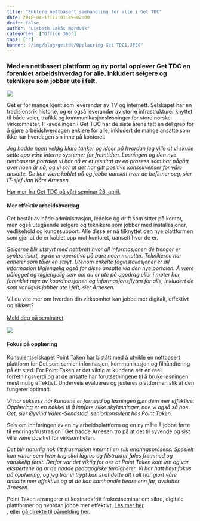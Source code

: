 ```yaml
---
title: "Enklere nettbasert samhandling for alle i Get TDC"
date: 2018-04-17T12:01:49+02:00
draft: false
author: "Lisbeth Løkås Nordvik"
categories: ["Office 365"]
tags: [""]
banner: "/img/blog/gettdc/Opplaering-Get-TDC1.JPEG"
---
```


### Med en nettbasert plattform og ny portal opplever Get TDC en forenklet arbeidshverdag for alle. Inkludert selgere og teknikere som jobber ute i felt.

<img class="img-fluid mt-3 mb-3" src="/img/blog/gettdc/Opplaering-Get-TDC1.JPEG" /> 

Get er for mange kjent som leverandør av TV og internett. Selskapet har en tradisjonsrik historie, og er også leverandør av større infrastrukturer knyttet til både veier, trafikk og kommunikasjonsløsninger for store norske virksomheter. IT-avdelingen i Get TDC har de siste årene tatt en del grep for å gjøre arbeidshverdagen enklere for alle, inkludert de mange ansatte som ikke har hverdagen sin inne på kontoret. 

<em>Jeg hadde noen veldig klare tanker og ideer på hvordan jeg ville at vi skulle sette opp våre interne systemer for fremtiden. Løsningen og den nye nettbaserte portalen vi har nå er et resultat av en prosess som har pågått over noen år nå, og vi ser at det har gitt positive konsekvenser for våre ansatte. De kan være koblet på og jobbe uansett hvor de befinner seg, sier IT-sjef Jan Kåre Arnesen.  </em>

[Hør mer fra Get TDC på vårt seminar 26. april.](https://www.pointtaken.no/blog/2018/03/27/velkommen-til-frokostseminar/)

#### Mer effektiv arbeidshverdag  

Get består av både administrasjon, ledelse og drift som sitter på kontor, men også utegående selgere og teknikere som jobber med installasjoner, vedlikehold og kundesupport. Alle disse er nå tilknyttet den nye plattformen som gjør at de er koblet opp mot kontoret, uansett hvor de er. 
 
<em>Selgerne blir utstyrt med nettbrett hvor all informasjonen de trenger er synkronisert, og de er operative på bare noen minutter. Teknikerne har enheter som tåler en støyt. Utenom enkelte faginstallasjoner er all informasjon tilgjengelig også for disse ansatte via den nye portalen. Å være pålogget og tilgjengelig selv om du er ute på oppdrag eller i møter har forenklet mye av koordinasjonen og informasjonsflyten for alle, inkludert de som vanligvis jobber ute i felt, sier Arnesen. </em>
 
Vil du vite mer om hvordan din virksomhet kan jobbe mer digitalt, effektivt og sikkert? 
<br />
<br />
<a class="btn btn-primary btn-full" href="https://www.eventbrite.com/e/frokostseminar-utstyr-dine-ansatte-for-fremtidig-suksess-tickets-43973773741" role="button">Meld deg på seminaret</a>
<br />
<br />
<img class="img-fluid mt-3 mb-3" src="/img/blog/gettdc/Opplaering-Get-TDC2.JPEG" />
<br />

#### Fokus på opplæring  

Konsulentselskapet Point Taken har bistått med å utvikle en nettbasert plattform for Get som samler informasjon, kommunikasjon og filhåndtering på ett sted. For Point Taken er det viktig at kundene ser en reell forretningsverdi og at de ansatte har forutsetningene til å bruke løsningen mest mulig effektivt. Underveis evalueres og justeres plattformen slik at den fungerer optimalt.   
 
<em>Vi har suksess når kundene er fornøyd og løsningen gjør dem mer effektive. Opplæring er en nøkkel til å innføre slike skyløsninger, noe vi også så hos Get, sier Øyvind Valen-Sendstad, seniorkonsulent hos Point Taken. </em>
 
Selv om innføringen av en ny arbeidsplattform og en ny måte å jobbe førte til endringsfrustrasjon i Get hadde Arnesen tro på at det til syvende og sist ville være positivt for virksomheten.  
 
<em>Det blir naturlig nok litt frustrasjon internt i en slik endringsprosess. Spesielt kan vaner som hvor ting skal lagres og filstruktur føles fremmed og vanskelig først. Derfor var det viktig for oss at Point Taken kom inn og var ekspertene og at de hadde pedagogiske ferdigheter. Vi har hatt høyt fokus på opplæring, og jeg tror vi trygt kan si at dette alt i alt har gjort våre ansatte mer effektive og at de kan samhandle bedre enn før, avslutter Arnesen.</em>  
 
Point Taken arrangerer et kostnadsfritt frokostseminar om sikre, digitale plattformer og hvordan jobbe mer effektivt. 
[Les mer her](https://www.pointtaken.no/blog/2018/03/27/utstyr-dine-ansatte-for-fremtidig-suksess/)
<br>, eller 
[gå direkte til påmelding her](https://www.eventbrite.com/e/frokostseminar-utstyr-dine-ansatte-for-fremtidig-suksess-tickets-43973773741).  
 


 

 